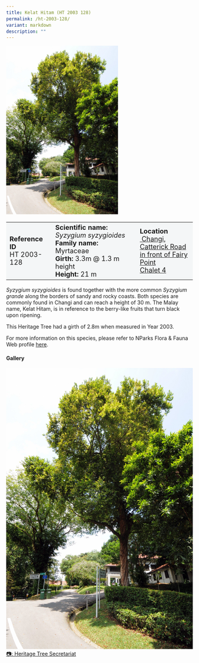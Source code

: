```yaml
---
title: Kelat Hitam (HT 2003 128)
permalink: /ht-2003-128/
variant: markdown
description: ""
---
```

<div class="isomer-image-wrapper">
<img style="width: 60%" src="/images/Heritage_trees_photos/syzsyz_ht2003-128_habit.jpg">
</div><table style="minWidth: 100px; font-size: 18px; background: #F4F6F7">
<tbody><tr>
<td rowspan="1" colspan="1">
<strong>Reference ID</strong>
<br>HT 2003-128
</td>
<td rowspan="1" colspan="1">
	<strong>Scientific name:</strong> <em>Syzygium syzygioides</em>
<br><strong>Family name: </strong>Myrtaceae
<br><strong>Girth: </strong>3.3m @ 1.3 m height
<br><strong>Height: </strong>21 m
</td>
<td rowspan="1" colspan="1">
<strong>Location</strong><a href="https://www.onemap.gov.sg/?lat=1.3155399999976765&amp;lng=103.81508999999552">
 <br>&nbsp;Changi, Catterick Road<br>in front of Fairy Point<br>Chalet 4</a>
</td>
</tr>
</tbody>
</table>
<p><em>Syzygium syzygioides</em> is found together with the more common <em>Syzygium grande</em> along the borders of sandy and rocky coasts. Both species are commonly found in Changi and can reach a height of 30 m. The Malay name, Kelat Hitam, is in reference to the berry-like fruits that turn black upon ripening.</p>

<p>This Heritage Tree had a girth of 2.8m when measured in Year 2003.</p>

<p>For more information on this species, please refer to NParks Flora &amp; Fauna Web profile <a href="https://www.nparks.gov.sg/florafaunaweb/flora/3/2/3270">here</a>.</p>

<h4><b>Gallery</b></h4>
<div class="isomer-card-grid">
<a href="/images/Heritage_trees_photos/syzsyz_ht2003-128_habit.jpg" class="isomer-card">
<div class="isomer-card-image">
<div class="isomer-image-wrapper"><img src="/images/Heritage_trees_photos/syzsyz_ht2003-128_habit.jpg"></div></div>
<div class="isomer-card-body"><div class="isomer-card-description">📷: Heritage Tree Secretariat</div></div></a><br></div>